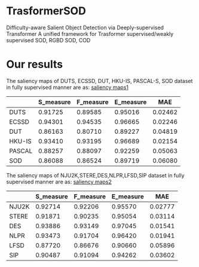 # TrasformerSOD
Difficulty-aware Salient Object Detection via Deeply-supervised Transformer
A unified framework for Trasformer supervised/weakly supervised SOD, RGBD SOD, COD

# Our results
The saliency maps of DUTS, ECSSD, DUT, HKU-IS, PASCAL-S, SOD dataset in fully supervised manner are as: [saliency maps1](https://drive.google.com/file/d/13yyQwnbxV2iLoAYd3jmOLeF5w_L_uXkl/view?usp=sharing)

|       | S_measure | F_measure | E_measure | MAE|
| ------| --------- | --------- | --------- | ---| 
| DUTS  | 0.91725   | 0.89585   | 0.95016   | 0.02462|
| ECSSD | 0.94301   | 0.94535   | 0.96665   | 0.02246|
| DUT   | 0.86163   | 0.80710   | 0.89227   | 0.04819|
| HKU-IS| 0.93410   | 0.93195   | 0.96689   | 0.02154|
| PASCAL| 0.88257   | 0.88097   | 0.92259   | 0.05063|
| SOD   | 0.86088   | 0.86524   | 0.89719   | 0.06080|

The saliency maps of NJU2K,STERE,DES,NLPR,LFSD,SIP dataset in fully supervised manner are as: [saliency maps2](https://drive.google.com/file/d/1NNG55h6IanDcKlLJyGNTaSoGRc8V3_B2/view?usp=sharing)

|       | S_measure | F_measure | E_measure | MAE|
| ------| --------- | --------- | --------- | ---| 
| NJU2K | 0.92714 | 0.92206 | 0.95570 | 0.02777 |
| STERE | 0.91871 | 0.90235 | 0.95054 | 0.03114 |
| DES   | 0.93886 | 0.93149 | 0.97045 | 0.01541 |
| NLPR  | 0.93473 | 0.91704 | 0.96420 | 0.01941 |
| LFSD  | 0.87720 | 0.86676 | 0.90660 | 0.05896 |
| SIP   | 0.90487 | 0.91094 | 0.94262 | 0.03602 |
